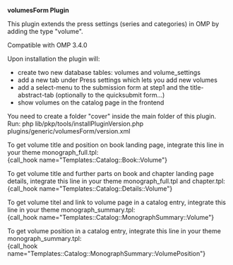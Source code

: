 **volumesForm Plugin**

This plugin extends the press settings (series and categories) in OMP by adding the type "volume".

Compatible with OMP 3.4.0

Upon installation the plugin will:
* create two new database tables: volumes and volume_settings
* add a new tab under Press settings which lets you add new volumes
* add a select-menu to the submission form at step1 and the title-abstract-tab (optionally to the quicksubmit form...)
* show volumes on the catalog page in the frontend

You need to create a folder "cover" inside the main folder of this plugin.
Run: php lib/pkp/tools/installPluginVersion.php plugins/generic/volumesForm/version.xml

To get volume title and position on book landing page, integrate this line in your theme monograph_full.tpl:  
{call_hook name="Templates::Catalog::Book::Volume"} 

To get volume title and further parts on book and chapter landing page details, integrate this line in your theme monograph_full.tpl and chapter.tpl:  
{call_hook name="Templates::Catalog::Details::Volume"}  

To get volume titel and link to volume page in a catalog entry, integrate this line in your theme monograph_summary.tpl:  
{call_hook name="Templates::Catalog::MonographSummary::Volume"}

To get volume position in a catalog entry, integrate this line in your theme monograph_summary.tpl:  
{call_hook name="Templates::Catalog::MonographSummary::VolumePosition"}